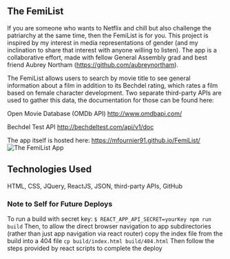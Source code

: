 ## The FemiList

If you are someone who wants to Netflix and chill but also challenge the patriarchy at the same time, then the FemiList is for you. This project is inspired by my interest in media representations of gender (and my inclination to share that interest with anyone willing to listen). The app is a collaborative effort, made with fellow General Assembly grad and best friend Aubrey Northam (https://github.com/aubreynortham).

The FemiList allows users to search by movie title to see general information about a film in addition to its Bechdel rating, which rates a film based on female character development. Two separate third-party APIs are used to gather this data, the documentation for those can be found here:

Open Movie Database (OMDb API) http://www.omdbapi.com/

Bechdel Test API http://bechdeltest.com/api/v1/doc

The app itself is hosted here: https://mfournier91.github.io/FemiList/
![The FemiList App](http://i.imgur.com/Sy2QvWF.jpg)

## Technologies Used
HTML, CSS, JQuery, ReactJS, JSON, third-party APIs, GitHub

### Note to Self for Future Deploys
To run a build with secret key:
`$ REACT_APP_API_SECRET=yourKey npm run build`
Then, to allow the direct browser navigation to app subdirectories (rather than just app navigation via react router) copy the index file from the build into a 404 file
`cp build/index.html build/404.html`
Then follow the steps provided by react scripts to complete the deploy
